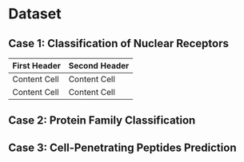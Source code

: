 # Dataset

## Case 1: Classification of Nuclear Receptors 

| First Header  | Second Header |
| ------------- | ------------- |
| Content Cell  | Content Cell  |
| Content Cell  | Content Cell  |

## Case 2: Protein Family Classification 

## Case 3: Cell-Penetrating Peptides Prediction  

